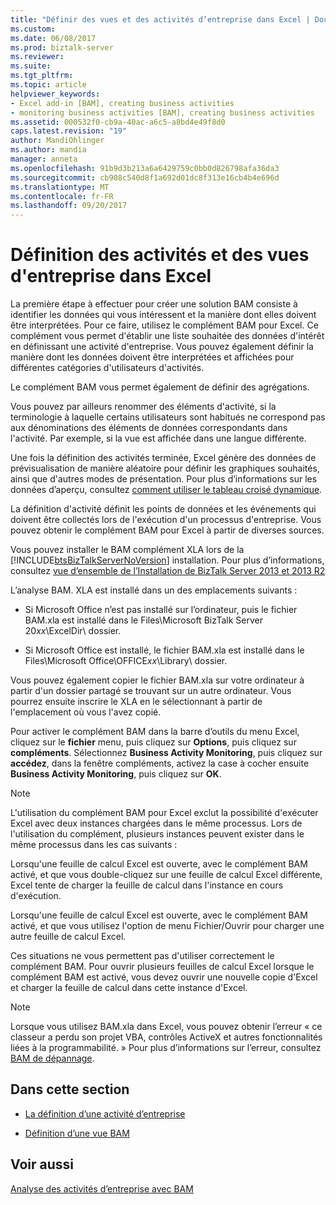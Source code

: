 ```yaml
---
title: "Définir des vues et des activités d’entreprise dans Excel | Documents Microsoft"
ms.custom: 
ms.date: 06/08/2017
ms.prod: biztalk-server
ms.reviewer: 
ms.suite: 
ms.tgt_pltfrm: 
ms.topic: article
helpviewer_keywords:
- Excel add-in [BAM], creating business activities
- monitoring business activities [BAM], creating business activities
ms.assetid: 000532f0-cb9a-40ac-a6c5-a8bd4e49f8d0
caps.latest.revision: "19"
author: MandiOhlinger
ms.author: mandia
manager: anneta
ms.openlocfilehash: 91b9d3b213a6a6429759c0bb0d826798afa36da3
ms.sourcegitcommit: cb908c540d8f1a692d01dc8f313e16cb4b4e696d
ms.translationtype: MT
ms.contentlocale: fr-FR
ms.lasthandoff: 09/20/2017
---
```

# <a name="defining-business-activities-and-views-in-excel"></a>Définition des activités et des vues d'entreprise dans Excel
La première étape à effectuer pour créer une solution BAM consiste à identifier les données qui vous intéressent et la manière dont elles doivent être interprétées. Pour ce faire, utilisez le complément BAM pour Excel. Ce complément vous permet d'établir une liste souhaitée des données d'intérêt en définissant une activité d'entreprise. Vous pouvez également définir la manière dont les données doivent être interprétées et affichées pour différentes catégories d'utilisateurs d'activités.  
  
 Le complément BAM vous permet également de définir des agrégations.  
  
 Vous pouvez par ailleurs renommer des éléments d'activité, si la terminologie à laquelle certains utilisateurs sont habitués ne correspond pas aux dénominations des éléments de données correspondants dans l'activité. Par exemple, si la vue est affichée dans une langue différente.  
  
 Une fois la définition des activités terminée, Excel génère des données de prévisualisation de manière aléatoire pour définir les graphiques souhaités, ainsi que d'autres modes de présentation. Pour plus d’informations sur les données d’aperçu, consultez [comment utiliser le tableau croisé dynamique](../core/how-to-use-the-pivottable.md).  
  
 La définition d'activité définit les points de données et les événements qui doivent être collectés lors de l'exécution d'un processus d'entreprise. Vous pouvez obtenir le complément BAM pour Excel à partir de diverses sources.  
  
 Vous pouvez installer le BAM complément XLA lors de la [!INCLUDE[btsBizTalkServerNoVersion](../includes/btsbiztalkservernoversion-md.md)] installation. Pour plus d’informations, consultez [vue d’ensemble de l’Installation de BizTalk Server 2013 et 2013 R2](http://msdn.microsoft.com/library/8041926c-cfc9-4eaf-9c28-a2c6e8015bc5)  
  
 L’analyse BAM. XLA est installé dans un des emplacements suivants :  
  
-   Si Microsoft Office n’est pas installé sur l’ordinateur, puis le fichier BAM.xla est installé dans le Files\Microsoft BizTalk Server 20*xx*\ExcelDir\ dossier.  
  
-   Si Microsoft Office est installé, le fichier BAM.xla est installé dans le Files\Microsoft Office\OFFICE*xx*\Library\ dossier.  
  
 Vous pouvez également copier le fichier BAM.xla sur votre ordinateur à partir d'un dossier partagé se trouvant sur un autre ordinateur. Vous pourrez ensuite inscrire le XLA en le sélectionnant à partir de l'emplacement où vous l'avez copié.  
  
 Pour activer le complément BAM dans la barre d’outils du menu Excel, cliquez sur le **fichier** menu, puis cliquez sur **Options**, puis cliquez sur **compléments**. Sélectionnez **Business Activity Monitoring**, puis cliquez sur **accédez**, dans la fenêtre compléments, activez la case à cocher ensuite **Business Activity Monitoring**, puis cliquez sur **OK**.  
  
> [!NOTE]
>  L'utilisation du complément BAM pour Excel exclut la possibilité d'exécuter Excel avec deux instances chargées dans le même processus.  Lors de l'utilisation du complément, plusieurs instances peuvent exister dans le même processus dans les cas suivants :  
>   
>  Lorsqu'une feuille de calcul Excel est ouverte, avec le complément BAM activé, et que vous double-cliquez sur une feuille de calcul Excel différente, Excel tente de charger la feuille de calcul dans l'instance en cours d'exécution.  
>   
>  Lorsqu'une feuille de calcul Excel est ouverte, avec le complément BAM activé, et que vous utilisez l'option de menu Fichier/Ouvrir pour charger une autre feuille de calcul Excel.  
  
 Ces situations ne vous permettent pas d'utiliser correctement le complément BAM. Pour ouvrir plusieurs feuilles de calcul Excel lorsque le complément BAM est activé, vous devez ouvrir une nouvelle copie d'Excel et charger la feuille de calcul dans cette instance d'Excel.  
  
> [!NOTE]
>  Lorsque vous utilisez BAM.xla dans Excel, vous pouvez obtenir l’erreur « ce classeur a perdu son projet VBA, contrôles ActiveX et autres fonctionnalités liées à la programmabilité. » Pour plus d’informations sur l’erreur, consultez [BAM de dépannage](../core/troubleshooting-bam.md).  
  
## <a name="in-this-section"></a>Dans cette section  
  
-   [La définition d’une activité d’entreprise](../core/how-to-define-a-business-activity.md)  
  
-   [Définition d’une vue BAM](../core/defining-a-bam-view.md)  
  
## <a name="see-also"></a>Voir aussi  
 [Analyse des activités d’entreprise avec BAM](../core/monitoring-business-activities-with-bam.md)